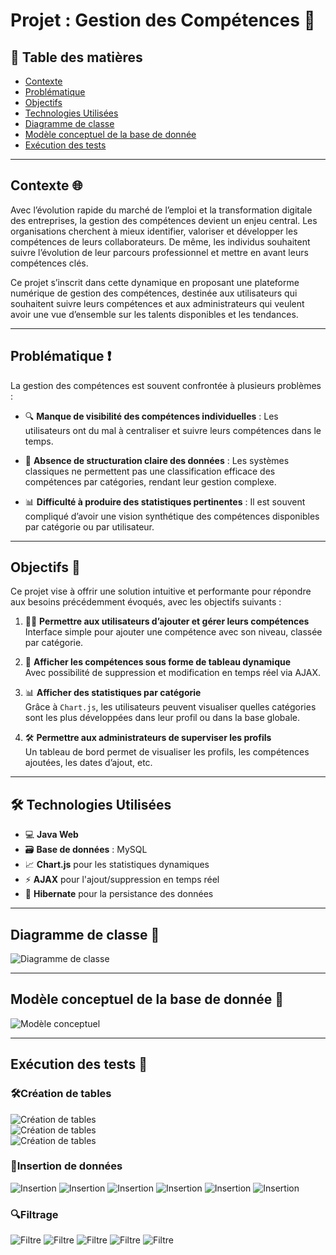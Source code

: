 # **Projet : Gestion des Compétences** 🌟

## 📌 Table des matières
- [Contexte](#contexte)
- [Problématique](#problématique)
- [Objectifs](#objectifs)
- [Technologies Utilisées](#technologies-utilisées)
- [Diagramme de classe](#diagramme-de-classe)
- [Modèle conceptuel de la base de donnée](#modèle-conceptuel-de-la-base-de-donnée)
- [Exécution des tests](#exécution-des-tests)

---

## **Contexte** 🌐

Avec l’évolution rapide du marché de l’emploi et la transformation digitale des entreprises, la gestion des compétences devient un enjeu central. Les organisations cherchent à mieux identifier, valoriser et développer les compétences de leurs collaborateurs. De même, les individus souhaitent suivre l’évolution de leur parcours professionnel et mettre en avant leurs compétences clés.

Ce projet s’inscrit dans cette dynamique en proposant une plateforme numérique de gestion des compétences, destinée aux utilisateurs qui souhaitent suivre leurs compétences et aux administrateurs qui veulent avoir une vue d’ensemble sur les talents disponibles et les tendances.



---

## **Problématique** ❗️

La gestion des compétences est souvent confrontée à plusieurs problèmes :


- 🔍 **Manque de visibilité des compétences individuelles** : Les utilisateurs ont du mal à centraliser et suivre leurs compétences dans le temps.


- 📁 **Absence de structuration claire des données** : Les systèmes classiques ne permettent pas une classification efficace des compétences par catégories, rendant leur gestion complexe.

- 📊 **Difficulté à produire des statistiques pertinentes** : Il est souvent compliqué d’avoir une vision synthétique des compétences disponibles par catégorie ou par utilisateur.

---

## **Objectifs** 🎯

Ce projet vise à offrir une solution intuitive et performante pour répondre aux besoins précédemment évoqués, avec les objectifs suivants :

1. 🧑‍💻 **Permettre aux utilisateurs d’ajouter et gérer leurs compétences**  
   Interface simple pour ajouter une compétence avec son niveau, classée par catégorie.


2. 📌 **Afficher les compétences sous forme de tableau dynamique**  
   Avec possibilité de suppression et modification en temps réel via AJAX.


3. 📊 **Afficher des statistiques par catégorie**  
   Grâce à `Chart.js`, les utilisateurs peuvent visualiser quelles catégories sont les plus développées dans leur profil ou dans la base globale.

   
4. 🛠 **Permettre aux administrateurs de superviser les profils**  
   Un tableau de bord permet de visualiser les profils, les compétences ajoutées, les dates d’ajout, etc.


---

##  🛠 **Technologies Utilisées** 

- 💻 **Java Web**
- 🗃 **Base de données** : MySQL
- 📈 **Chart.js** pour les statistiques dynamiques
- ⚡ **AJAX** pour l'ajout/suppression en temps réel
- 🧩 **Hibernate** pour la persistance des données

---

## **Diagramme de classe** 🧩

![Diagramme de classe](./images/diagclasses.png)

---

## **Modèle conceptuel de la base de donnée** 🧠

![Modèle conceptuel](./images/conception.png)

---

## **Exécution des tests** 🧪
### 🛠️**Création de tables**
![Création de tables](./images/create1.png)  
![Création de tables](./images/create2.png)  
![Création de tables](./images/create3.png)  

### 💾**Insertion de données**
![Insertion](./images/insert1.png)
![Insertion](./images/insert2.png)
![Insertion](./images/insert3.png)
![Insertion](./images/insert4.png)
![Insertion](./images/insert5.png)
![Insertion](./images/insert6.png)


### 🔍**Filtrage**
![Filtre](./images/testclients.png)
![Filtre](./images/testCategorie.png)
![Filtre](./images/testCompetence.png)
![Filtre](./images/TestDate.png)
![Filtre](./images/testEmail.png)

